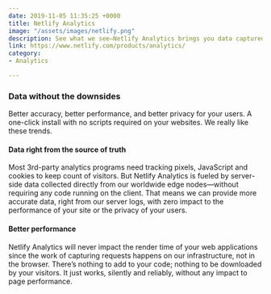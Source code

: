 ```yaml
---
date: 2019-11-05 11:35:25 +0000
title: Netlify Analytics
image: "/assets/images/netlify.png"
description: See what we see—Netlify Analytics brings you data captured directly from our servers, presented simply and beautifully.
link: https://www.netlify.com/products/analytics/
category:
- Analytics

---
```

### Data without the downsides

Better accuracy, better performance, and better privacy for your users. A one-click install with no scripts required on your websites. We really like these trends.

#### Data right from the source of truth

Most 3rd-party analytics programs need tracking pixels, JavaScript and cookies to keep count of visitors. But Netlify Analytics is fueled by server-side data collected directly from our worldwide edge nodes—without requiring any code running on the client. That means we can provide more accurate data, right from our server logs, with zero impact to the performance of your site or the privacy of your users.

#### Better performance

Netlify Analytics will never impact the render time of your web applications since the work of capturing requests happens on our infrastructure, not in the browser. There’s nothing to add to your code; nothing to be downloaded by your visitors. It just works, silently and reliably, without any impact to page performance.